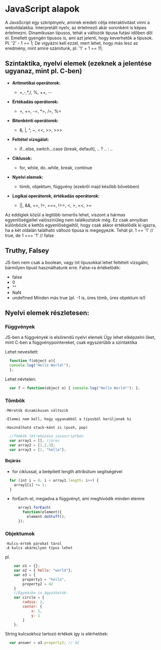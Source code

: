 # JavaScript alapok

A JavaScript egy szkriptnyelv, aminek eredeti célja interaktivitást vinni a weboldalakba. Interpretált nyelv, az értelmező akár soronként is képes értelmezni.
Dinamikusan típusos, tehát a változók típusa futási időben dől el. 
Emellett gyengén típusos is, ami azt jelenti, hogy keverhetők a típusok. Pl. '2' - 1 == 1; De vigyázni kell ezzel, mert lehet, hogy más lesz az eredmény, mint amire számítunk, pl. '1' + 1 == 11;

## Szintaktika, nyelvi elemek (ezeknek a jelentése ugyanaz, mint pl. C-ben)

* **Aritmetikai operátorok:**
  * +,-,*,/, %, ++, --

* **Értékadás operátorok:**
  * =, +=, -=, *=, /=, %=

* **Bitenkénti operátorok:**
  * &, |, ^, ~, <<, >>, >>>

* **Feltétel vizsgálat:**
  * if...else, switch...case (break, default), .. ? .. : ..

* **Ciklusok:**
  * for, while, do..while, break, continue

* **Nyelvi elemek:**
  * tömb, objektum, függvény (ezekről majd később bővebben)

* **Logikai operátorok, értékadás operátorok:**
  * ||, &&, ==, !=, ===, !==, <, >, =<, >=

Az eddigiek közül a legtöbb ismerős lehet, viszont a hármas egyenlőségjellel valószínűleg nem találkoztatok még. Ez csak annyiban különbözik a kettős egyenlőségjeltől, hogy csak akkor értékelődik ki igazra, ha a két oldalán található változó típusa is megegyezik. Tehát pl. 1 == '1' // true, de 1 === '1' // false

## Truthy, Falsey
JS-ben nem csak a boolean, vagy int típusokkal lehet feltételt vizsgálni, bármilyen típust használhatunk erre. 
False-ra értékelődik:  
* false 
* 0
* ""
* NaN
* undefined
Minden más true (pl. -1 is, üres tömb, üres objektum is!)

## Nyelvi elemek részletesen:
### Függvények
  JS-ben a függvények is elsőrendű nyelvi elemek
  Úgy lehet elképzelni őket, mint C-ben a függvénypointereket, csak egyszerűbb a szintaktika
  
  Lehet nevesített:
~~~javascript
  function f(object o){ 
  console.log("Hello World!"); 
  };
~~~
  Lehet névtelen:
~~~javascript
  var f = function(object o) { console.log("Hello World!"); };
~~~
### Tömbök
    -Méretük dinamikusan változik
    
    -Elemei nem kell, hogy ugyanabból a típusból kerüljenek ki
    
    -Használható stack-ként is (push, pop)
    
~~~javascript
  //Tömbök létrehozása javascriptben
  var array1 = []; //üres
  var array2 = [1,2,3];
  var array3 = [1, "hello"];
~~~
#### Bejárás 
- for ciklussal, a beépített length attribútum segítségével
~~~javascript
  for (int i = 0; i < array1.length; i++) { 
    array1[i] += 1; 
  }
~~~
- forEach-el, megadva a függvényt, ami meghívódik minden elemre
~~~javascript
      array1.forEach( 
        function(element){ 
          element.doStuff(); 
      });
~~~	

### Objektumok

	-Kulcs-érték párokat tárol
    -A kulcs akármilyen típus lehet
  
  pl. 

~~~javascript
	var o1 = {};
	var o2 = { hello: "world"};
	var o3 = {
		property1 = "hello",
		property2 = 42
	}
	//Egymásba is ágyazhatók:
	var circle = {
		radius: 2,
		center: {
			x: 1,
			y: 1
		}
	};
~~~
  String kulcsokhoz tartozó értékek így is elérhetőek:
~~~javascript
  var answer = o3.property2; // 42
~~~
